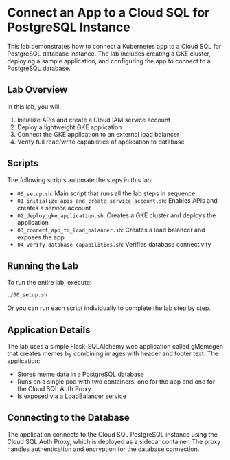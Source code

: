 # Connect an App to a Cloud SQL for PostgreSQL Instance

This lab demonstrates how to connect a Kubernetes app to a Cloud SQL for PostgreSQL database instance. The lab includes creating a GKE cluster, deploying a sample application, and configuring the app to connect to a PostgreSQL database.

## Lab Overview

In this lab, you will:

1. Initialize APIs and create a Cloud IAM service account
2. Deploy a lightweight GKE application
3. Connect the GKE application to an external load balancer
4. Verify full read/write capabilities of application to database

## Scripts

The following scripts automate the steps in this lab:

- `00_setup.sh`: Main script that runs all the lab steps in sequence
- `01_initialize_apis_and_create_service_account.sh`: Enables APIs and creates a service account
- `02_deploy_gke_application.sh`: Creates a GKE cluster and deploys the application
- `03_connect_app_to_load_balancer.sh`: Creates a load balancer and exposes the app
- `04_verify_database_capabilities.sh`: Verifies database connectivity

## Running the Lab

To run the entire lab, execute:

```bash
./00_setup.sh
```

Or you can run each script individually to complete the lab step by step.

## Application Details

The lab uses a simple Flask-SQLAlchemy web application called gMemegen that creates memes by combining images with header and footer text. The application:

- Stores meme data in a PostgreSQL database
- Runs on a single pod with two containers: one for the app and one for the Cloud SQL Auth Proxy
- Is exposed via a LoadBalancer service

## Connecting to the Database

The application connects to the Cloud SQL PostgreSQL instance using the Cloud SQL Auth Proxy, which is deployed as a sidecar container. The proxy handles authentication and encryption for the database connection.
